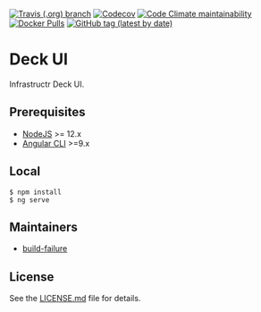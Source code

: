 [![Travis (.org) branch](https://img.shields.io/travis/infrastructr/deck-ui/master)](https://travis-ci.org/infrastructr/deck-ui)
[![Codecov](https://img.shields.io/codecov/c/github/infrastructr/deck-ui)](https://codecov.io/gh/infrastructr/deck-ui)
[![Code Climate maintainability](https://img.shields.io/codeclimate/maintainability/infrastructr/deck-ui)](https://codeclimate.com/github/infrastructr/deck-ui)[
![Docker Pulls](https://img.shields.io/docker/pulls/infrastructr/deck-ui)](https://hub.docker.com/r/infrastructr/deck-ui)
[![GitHub tag (latest by date)](https://img.shields.io/github/v/tag/infrastructr/deck-ui)](https://hub.docker.com/repository/docker/infrastructr/deck-ui/tags?page=1)

# Deck UI
Infrastructr Deck UI.

## Prerequisites

- [NodeJS](https://nodejs.org/de/download/) >= 12.x
- [Angular CLI](https://cli.angular.io/) >=9.x

## Local

    $ npm install
    $ ng serve

## Maintainers

- [build-failure](https://github.com/build-failure)

## License

See the [LICENSE.md](LICENSE.md) file for details.
